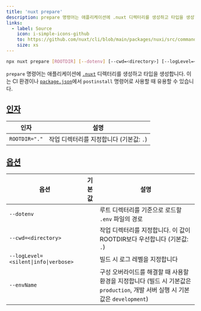 ```yaml
---
title: 'nuxt prepare'
description: prepare 명령어는 애플리케이션에 .nuxt 디렉터리를 생성하고 타입을 생성합니다.
links:
  - label: Source
    icon: i-simple-icons-github
    to: https://github.com/nuxt/cli/blob/main/packages/nuxi/src/commands/prepare.ts
    size: xs
---
```


<!--prepare-cmd-->
```bash [Terminal]
npx nuxt prepare [ROOTDIR] [--dotenv] [--cwd=<directory>] [--logLevel=<silent|info|verbose>] [--envName]
```
<!--/prepare-cmd-->

`prepare` 명령어는 애플리케이션에 [`.nuxt`](/docs/guide/directory-structure/nuxt) 디렉터리를 생성하고 타입을 생성합니다. 이는 CI 환경이나 [`package.json`](/docs/guide/directory-structure/package)에서 `postinstall` 명령어로 사용할 때 유용할 수 있습니다.

## [인자](#arguments)

<!--prepare-args-->
인자 | 설명
--- | ---
`ROOTDIR="."` | 작업 디렉터리를 지정합니다 (기본값: `.`)
<!--/prepare-args-->

## [옵션](#options)

<!--prepare-opts-->
옵션 | 기본값 | 설명
--- | --- | ---
`--dotenv` |  | 루트 디렉터리를 기준으로 로드할 `.env` 파일의 경로
`--cwd=<directory>` |  | 작업 디렉터리를 지정합니다. 이 값이 ROOTDIR보다 우선합니다 (기본값: `.`)
`--logLevel=<silent\|info\|verbose>` |  | 빌드 시 로그 레벨을 지정합니다
`--envName` |  | 구성 오버라이드를 해결할 때 사용할 환경을 지정합니다 (빌드 시 기본값은 `production`, 개발 서버 실행 시 기본값은 `development`)
<!--/prepare-opts-->
